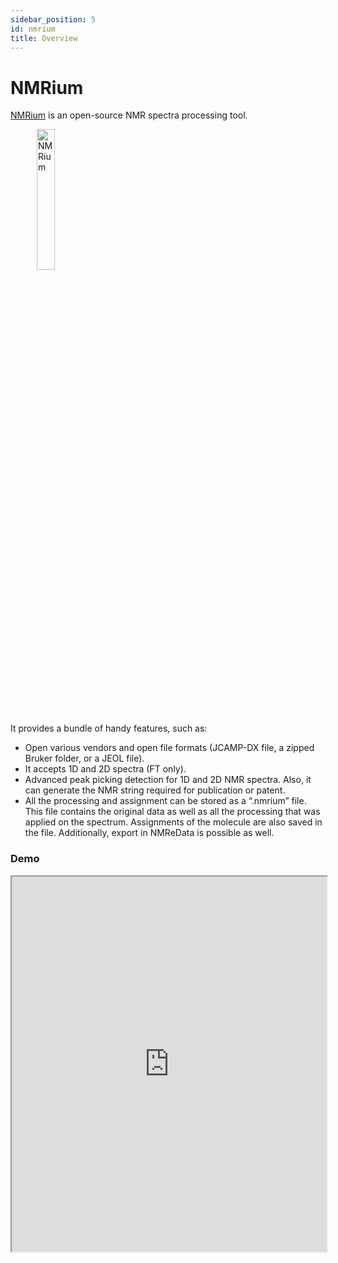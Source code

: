 ```yaml
---
sidebar_position: 5
id: nmrium
title: Overview
---
```


# NMRium

[NMRium](https://www.nmrium.org/) is an open-source NMR spectra processing tool. 


&emsp;&emsp;&emsp;<img alt="NMRium" src="https://www.nmrium.org/brand/nmrium-logo.svg" width="24%" />

It provides a bundle of handy features, such as:
* Open various vendors and open file formats (JCAMP-DX file, a zipped Bruker folder, or a JEOL file).
* It accepts 1D and 2D spectra (FT only).
* Advanced peak picking detection for 1D and 2D NMR spectra. Also, it can generate the NMR string required for publication or patent.
* All the processing and assignment can be stored as a “.nmrium” file. This file contains the original data as well as all the processing that was applied on the spectrum. Assignments of the molecule are also saved in the file. Additionally, export in NMReData is possible as well.

### Demo

<iframe width="100%" height="600" src="https://nmriumdev.nmrxiv.org"/>

<br/><br/>

## Integrating NMRium in nmrXiv

Development: https://nmriumdev.nmrxiv.org <br/>
Production: https://nmrium.nmrxiv.org

Since nmrXiv supports open-source initiatives natively, NMRium is our preferred NMR spectra processing and analysis tool. NMRium is available as a standalone, React component that can be integrated into other applications.

To enable and ensure that the integration is framework independent, we wrapped NMRium in a React App and can now be integrated into any third-party application via an iframe, irrespective of the underlying javascript framework. This layer one solution (nmrium-react-wrapper) enables us to extend and expose the NMRium APIs and integrate other NMR tools seamlessly.

This nmrium-react-wrapper is released under MIT opensource license - [GitHub](https://github.com/NFDI4Chem/nmrium-react-wrapper)

Please find the installation instructions and other documentation on the github readme page.

